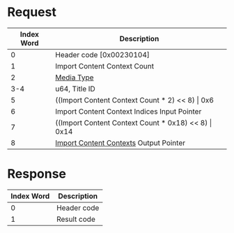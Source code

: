 # Request

| Index Word | Description                                                                                            |
|------------|--------------------------------------------------------------------------------------------------------|
| 0          | Header code \[0x00230104\]                                                                             |
| 1          | Import Content Context Count                                                                           |
| 2          | [Media Type](Filesystem_services#MediaType "wikilink")                                                 |
| 3-4        | u64, Title ID                                                                                          |
| 5          | ((Import Content Context Count \* 2) \<\< 8) \| 0x6                                                    |
| 6          | Import Content Context Indices Input Pointer                                                           |
| 7          | ((Import Content Context Count \* 0x18) \<\< 8) \| 0x14                                                |
| 8          | [Import Content Contexts](Application_Manager_Services#ImportContentContext "wikilink") Output Pointer |

# Response

| Index Word | Description |
|------------|-------------|
| 0          | Header code |
| 1          | Result code |
